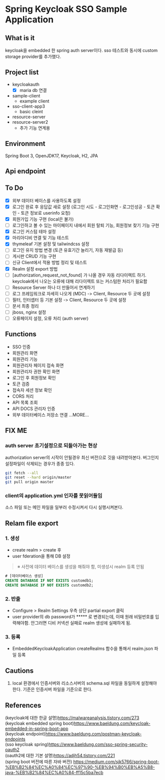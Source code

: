 # Spring Keycloak SSO Sample Application

## What is it

keycloak을 embedded 한 spring auth server이다. sso 테스트와 동시에 custom storage provider를 추가했다.

## Project list

- keycloakauth
  - [X] maria db 연결
- sample-client
  - example client
- sso-client-app3
  - basic cleint
- resource-server
- resource-server2
  - 추가 기능 연계용

## Environment

Spring Boot 3, OpenJDK17, Keycloak, H2, JPA

## Api endpoint

## To Do

- [X] 외부 데이터 베이스를 사용하도록 설정
- [X] 로그인 완료 후 응답값 새로 설정 (로그인 시도 - 로그인화면 - 로그인성공 - 토큰 확인 - 토큰 정보로 userinfo 요청)
- [X] 회원가입 기능 구현 (local은 불가)
- [ ] 로그인하고 볼 수 있는 마이페이지 내에서 회원 탈퇴 기능, 회원정보 찾기 기능 구현
- [X] 로그인 커스텀 테마 설정
- [X] 마리아디비 연결 및 기능 테스트
- [X] thymeleaf 기본 설정 및 tailwindcss 설정
- [ ] 로그인 유지 방법 변경 (토큰 유효기간 늘리기, 자동 재발급 등)
- [ ] 게시판 CRUD 기능 구현
- [ ] 신규 Client에서 적용 방법 정리 및 테스트
- [X] Realm 설정 export 방법
- [ ] [authorization_request_not_found] 가 나올 경우 자동 리다이렉트 하기. keycloak에서 나오는 오류에 대해 리다이렉트 또는 커스텀한 처리가 필요함
- [ ] Resource Server 하나 더 만들어서 연계하기
- [ ] 로그 프레임워크로 자세히 나오게 (MDC) -> Client, Resource 두 곳에 설정
- [ ] 필터, 인터셉터 등 기본 설정 -> Client, Resource 두 곳에 설정
- [ ] 문서 최종 정리
- [ ] jboss, nginx 설정
- [ ] 오류페이지 설정, 오류 처리 (auth server)

## Functions

- SSO 인증
- 회원관리 화면
- 회원관리 기능
- 회원관리자 페이지 접속 화면
- 회원관리자 권한 확인 화면
- 로그인 후 회원정보 확인
- 토큰 검증
- 접속자 세션 정보 확인
- CORS 처리
- API 목록 조회
- API DOCS 관리자 인증
- 외부 데이터베이스 저장소 연결
...MORE...

## FIX ME

### auth server 초기설정으로 되돌아가는 현상

authorization server의 시작이 안될경우 최신 버전으로 깃을 내려받아본다. 버그인지 설정파일이 삭제되는 경우가 종종 있다.

```bash
git fetch --all
git reset --hard origin/master
git pull origin master
```

### client의 application.yml 인자를 못읽어들임

소스 파일 또는 메인 파일을 일부러 수정시켜서 다시 실행시켜본다.

## Relam file export

### 1. 생성

- create realm > create 후
- user fderation을 통해 DB 설정

> ※ 사전에 데이터 베이스를 생성을 해줘야 함, 미생성시 realm 등록 안됨

```sql
# [데이터베이스 생성]
CREATE DATABASE IF NOT EXISTS customdb1;
CREATE DATABASE IF NOT EXISTS customdb2;
```

### 2. 반출

- Configure > Realm Settings 우측 상단 partial export 클릭
- user provider의 db password가 ***** 로 변경되는데, 이때 원래 비밀번호를 입력해야함. 안그러면 디비 커넥션 실패로 realm 생성에 실패하게 됨.

### 3. 등록

- EmbeddedKeycloakApplication createRealms 함수을 통해서 realm.json 파일 등록  

## Cautions

1. local 환경에서 인증서버와 리소스서버의 schema.sql 파일을 동일하게 설정해야한다. 기준은 인증서버 파일을 기준으로 한다.

## References

(keycloak에 대한 한글 설명)<https://malwareanalysis.tistory.com/273> </br>
(keycloak embedded spring boot)<https://www.baeldung.com/keycloak-embedded-in-spring-boot-app> </br>
(keycloak endpoint)<https://www.baeldung.com/postman-keycloak-endpoints> </br>
(sso keycloak spring)<https://www.baeldung.com/sso-spring-security-oauth2> </br>
(oauth2에 대한 기본 설명)<https://adjh54.tistory.com/221> </br>
(spring boot 버전에 따른 자바 버전) <https://medium.com/sjk5766/spring-boot-%EB%B2%84%EC%A0%84%EC%97%90-%EB%94%B0%EB%A5%B8-java-%EB%B2%84%EC%A0%84-ff15c5ba7ecb> </br>
